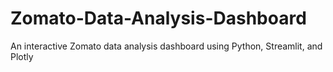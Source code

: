 # Zomato-Data-Analysis-Dashboard
An interactive Zomato data analysis dashboard using Python, Streamlit, and Plotly
